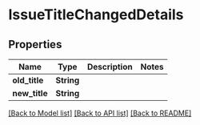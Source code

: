 # IssueTitleChangedDetails

## Properties

Name | Type | Description | Notes
------------ | ------------- | ------------- | -------------
**old_title** | **String** |  | 
**new_title** | **String** |  | 

[[Back to Model list]](../README.md#documentation-for-models) [[Back to API list]](../README.md#documentation-for-api-endpoints) [[Back to README]](../README.md)


